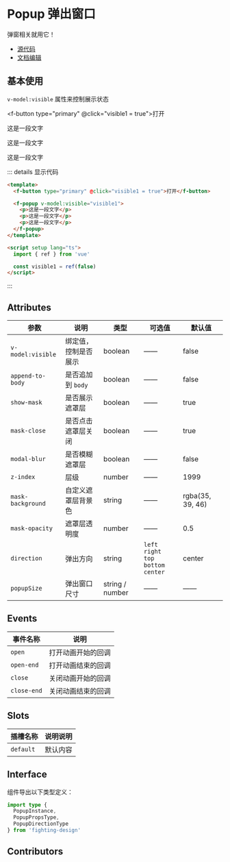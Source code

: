 # Popup 弹出窗口

弹窗相关就用它！

- [源代码](https://github.com/FightingDesign/fighting-design/tree/master/packages/fighting-design/popup)
- [文档编辑](https://github.com/FightingDesign/fighting-design/blob/master/docs/docs/components/popup.md)

## 基本使用

`v-model:visible` 属性来控制展示状态

<f-button type="primary" @click="visible1 = true">打开</f-button>

<f-popup v-model:visible="visible1">
  <p>这是一段文字</p>
  <p>这是一段文字</p>
  <p>这是一段文字</p>
</f-popup>

::: details 显示代码

```html
<template>
  <f-button type="primary" @click="visible1 = true">打开</f-button>

  <f-popup v-model:visible="visible1">
    <p>这是一段文字</p>
    <p>这是一段文字</p>
    <p>这是一段文字</p>
  </f-popup>
</template>

<script setup lang="ts">
  import { ref } from 'vue'

  const visible1 = ref(false)
</script>
```

:::

## Attributes

| 参数              | 说明                 | 类型            | 可选值                                        | 默认值           |
| ----------------- | -------------------- | --------------- | --------------------------------------------- | ---------------- |
| `v-model:visible` | 绑定值，控制是否展示 | boolean         | ——                                            | false            |
| `append-to-body`  | 是否追加到 `body`    | boolean         | ——                                            | false            |
| `show-mask`       | 是否展示遮罩层       | boolean         | ——                                            | true             |
| `mask-close`      | 是否点击遮罩层关闭   | boolean         | ——                                            | true             |
| `modal-blur`      | 是否模糊遮罩层       | boolean         | ——                                            | false            |
| `z-index`         | 层级                 | number          | ——                                            | 1999             |
| `mask-background` | 自定义遮罩层背景色   | string          | ——                                            | rgba(35, 39, 46) |
| `mask-opacity`    | 遮罩层透明度         | number          | ——                                            | 0.5              |
| `direction`       | 弹出方向             | string          | `left` `right` <br /> `top` `bottom` `center` | center           |
| `popupSize`       | 弹出窗口尺寸         | string / number | ——                                            | ——               |

## Events

| 事件名称    | 说明               |
| ----------- | ------------------ |
| `open`      | 打开动画开始的回调 |
| `open-end`  | 打开动画结束的回调 |
| `close`     | 关闭动画开始的回调 |
| `close-end` | 关闭动画结束的回调 |

## Slots

| 插槽名称  | 说明说明 |
| --------- | -------- |
| `default` | 默认内容 |

## Interface

组件导出以下类型定义：

```ts
import type {
  PopupInstance,
  PopupPropsType,
  PopupDirectionType
} from 'fighting-design'
```

## Contributors

<a href="https://github.com/Tyh2001" target="_blank">
  <f-avatar round src="https://avatars.githubusercontent.com/u/73180970?v=4" />
</a>

<script setup lang="ts">
  import { ref } from 'vue'

  const visible1 = ref(false)
</script>
